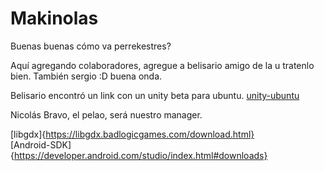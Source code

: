 # Makinolas


Buenas buenas cómo va perrekestres?  

Aquí agregando colaboradores, agregue a belisario amigo de la u tratenlo bien.
También sergio :D buena onda.

Belisario encontró un link con un unity beta para ubuntu. 
[unity-ubuntu](http://blogs.unity3d.com/2015/08/26/unity-comes-to-linux-experimental-build-now-available/)

Nicolás Bravo, el pelao, será nuestro manager.

[libgdx]{https://libgdx.badlogicgames.com/download.html}  
[Android-SDK]{https://developer.android.com/studio/index.html#downloads}
